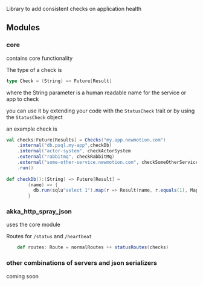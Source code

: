 


Library to add consistent checks on application health

## Modules

### core

contains core functionality 

The type of a check is

```scala
type Check = (String) => Future[Result]
```
where the String parameter is a human readable name for the service or app to check

you can use it by extending your code with the `StatusCheck` trait or by using the `StatusCheck` object

an example check is

```scala
val checks:Future[Results] = Checks("my.app.newmotion.com")
    .internal("db.psql.my-app",checkDb)
    .internal("actor-system", checkActorSystem
    .external("rabbitmq", checkRabbitMq)
    .external("some-other-service.newmotion.com", checkSomeOtherService)
    .run()
    
def checkDb():(String) => Future[Result] = 
        (name) => {
          db.run(sqlu"select 1").map(r => Result(name, r.equals(1), Map()))
        }   
```

### akka_http_spray_json

uses the core module

Routes for `/status` and `/heartbeat`

```scala
    def routes: Route = normalRoutes ++ statusRoutes(checks) 
```

### other combinations of servers and json serializers

coming soon